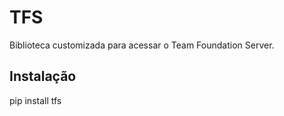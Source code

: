 # TFS
Biblioteca customizada para acessar o Team Foundation Server.

## Instalação

pip install tfs

